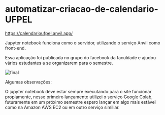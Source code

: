 # automatizar-criacao-de-calendario-UFPEL

https://calendarioufpel.anvil.app/

Jupyter notebook funciona como o servidor, utilizando o serviço Anvil como front-end. 

Essa aplicação foi publicada no grupo do facebook da faculdade e ajudou vários estudantes a se organizarem para o semestre.


![final](https://user-images.githubusercontent.com/20791940/129192096-11d74779-fca4-425f-938c-5a159a430763.gif)


Algumas observações:

O jupyter notebook deve estar sempre executando para o site funcionar propiamente, nesse primeiro lançamento utilizei o serviço Google Colab, futuramente em um próximo semestre espero lançar em algo mais estável como na Amazon AWS EC2 ou em outro serviço similiar.


